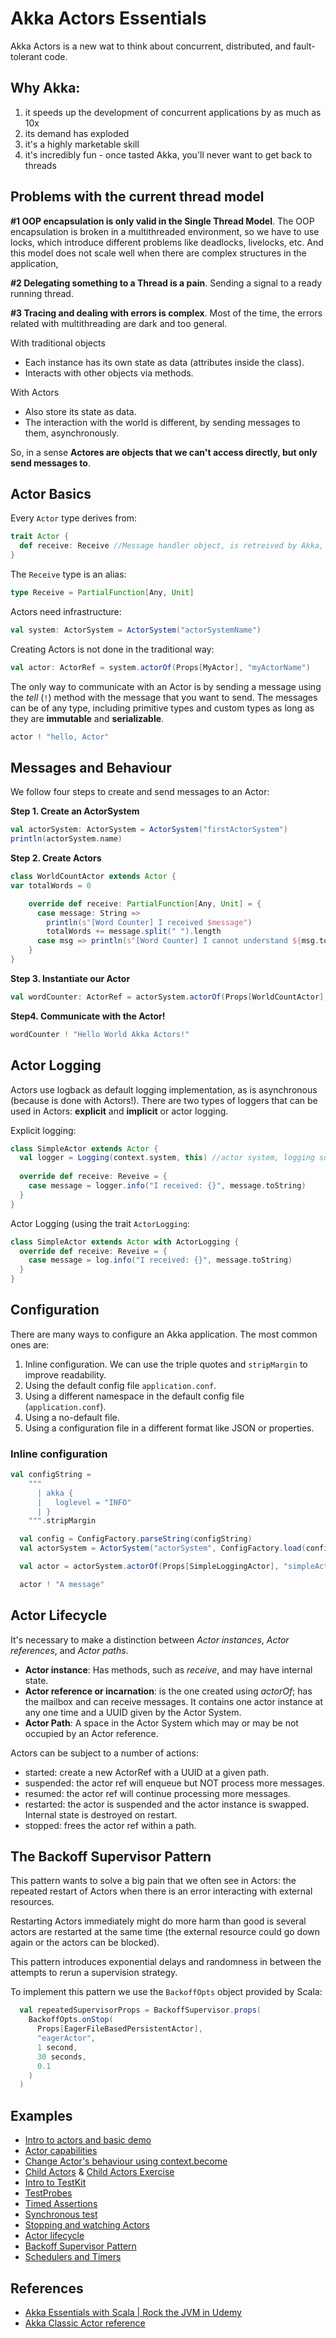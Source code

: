 # Akka Actors Essentials

Akka Actors is a new wat to think about concurrent, distributed, and fault-tolerant code.

## Why Akka:

1. it speeds up the development of concurrent applications by as much as 10x
2. its demand has exploded
3. it's a highly marketable skill
4. it's incredibly fun - once tasted Akka, you'll never want to get back to threads

## Problems with the current thread model
**#1 OOP encapsulation is only valid in the Single Thread Model**. The OOP encapsulation is broken in a multithreaded environment, 
so we have to use locks, which introduce different problems like deadlocks, livelocks, etc. 
And this model does not scale well when there are complex structures in the application, 


**#2 Delegating something to a Thread is a pain**. Sending a signal to a ready running thread.

**#3 Tracing and dealing with errors is complex**. Most of the time, the errors related with multithreading are dark and too general.


With traditional objects
- Each instance has its own state as data (attributes inside the class).
- Interacts with other objects via methods.

With Actors
- Also store its state as data.
- The interaction with the world is different, by sending messages to them, asynchronously.

So, in a sense **Actores are objects that we can't access directly, but only send messages to**.

## Actor Basics
Every `Actor` type derives from:

```scala
trait Actor {
  def receive: Receive //Message handler object, is retreived by Akka, and is invoked when the actor processes a message
}
```

The `Receive` type is an alias:
```scala
type Receive = PartialFunction[Any, Unit]
```
Actors need infrastructure:
```scala
val system: ActorSystem = ActorSystem("actorSystemName")
```

Creating Actors is not done in the traditional way:
```scala
val actor: ActorRef = system.actorOf(Props[MyActor], "myActorName")
```

The only way to communicate with an Actor is by sending a message using the *tell* (`!`) method with the message that you want to send.
The messages can be of any type, including primitive types and custom types as long as they are **immutable** and **serializable**.
```scala
actor ! "hello, Actor"
```

## Messages and Behaviour
We follow four steps to create and send messages to an Actor:

**Step 1. Create an ActorSystem**

```scala
val actorSystem: ActorSystem = ActorSystem("firstActorSystem")
println(actorSystem.name)
```

**Step 2. Create Actors**
```scala
class WorldCountActor extends Actor {
var totalWords = 0

    override def receive: PartialFunction[Any, Unit] = {
      case message: String =>
        println(s"[Word Counter] I received $message")
        totalWords += message.split(" ").length
      case msg => println(s"[Word Counter] I cannot understand ${msg.toString}")
    }
}
```

**Step 3. Instantiate our Actor**
```scala
val wordCounter: ActorRef = actorSystem.actorOf(Props[WorldCountActor], "wordCounter")
```

**Step4. Communicate with the Actor!**
```scala
wordCounter ! "Hello World Akka Actors!"
```

## Actor Logging

Actors use logback as default logging implementation, as is asynchronous (because is done with Actors!). There are two types of loggers that can be used in Actors: **explicit** and **implicit** or actor logging.

Explicit logging: 
```scala
class SimpleActor extends Actor {
  val logger = Logging(context.system, this) //actor system, logging source
  
  override def receive: Reveive = {
    case message = logger.info("I received: {}", message.toString)
  }
}
```

Actor Logging (using the trait `ActorLogging`:

```scala
class SimpleActor extends Actor with ActorLogging {
  override def receive: Reveive = {
    case message = log.info("I received: {}", message.toString)
  }
}
```

## Configuration

There are many ways to configure an Akka application. The most common ones are: 
1. Inline configuration. We can use the triple quotes and `stripMargin` to improve readability.
2. Using the default config file `application.conf`.
3. Using a different namespace in the default config file (`application.conf`). 
4. Using a no-default file.
5. Using a configuration file in a different format like JSON or properties.

### Inline configuration

```scala
val configString =
    """
      | akka {
      |   loglevel = "INFO"
      | }
    """.stripMargin

  val config = ConfigFactory.parseString(configString)
  val actorSystem = ActorSystem("actorSystem", ConfigFactory.load(config))

  val actor = actorSystem.actorOf(Props[SimpleLoggingActor], "simpleActor")

  actor ! "A message"
```

## Actor Lifecycle

It's necessary to make a distinction between *Actor instances*, *Actor references*, and *Actor paths*. 

- **Actor instance**: Has methods, such as *receive*, and may have internal state.
- **Actor reference or incarnation**: is the one created using *actorOf*; has the mailbox and can receive messages. It contains one actor instance at any one time and a UUID given by the Actor System.
- **Actor Path**: A space in the Actor System which may or may be not occupied by an Actor reference.

Actors can be subject to a number of actions:
- started: create a new ActorRef with a UUID at a given path.
- suspended: the actor ref will enqueue but NOT process more messages.
- resumed: the actor ref will continue processing more messages.
- restarted: the actor is suspended and the actor instance is swapped. Internal state is destroyed on restart. 
- stopped: frees the actor ref within a path.

## The Backoff Supervisor Pattern
This pattern wants to solve a big pain that we often see in Actors: the repeated restart of Actors when there is an error interacting with external resources.

Restarting Actors immediately might do more harm than good is several actors are restarted at the same time (the external resource could go down again or the actors can be blocked).

This pattern introduces exponential delays and randomness in between the attempts to rerun a supervision strategy.

To implement this pattern we use the `BackoffOpts` object provided by Scala:

```scala
  val repeatedSupervisorProps = BackoffSupervisor.props(
    BackoffOpts.onStop(
      Props[EagerFileBasedPersistentActor],
      "eagerActor",
      1 second,
      30 seconds,
      0.1
    )
  )
```

## Examples
- [Intro to actors and basic demo](./src/main/scala/actors/ActorsIntro.scala)
- [Actor capabilities](./src/main/scala/actors/ActorCapabilities.scala)
- [Change Actor's behaviour using context.become](./src/main/scala/actors/ChangingActorBehaviour.scala)
- [Child Actors](./src/main/scala/actors/ChildActors.scala) & [Child Actors Exercise](./src/main/scala/actors/ChildActorsExercise.scala)
- [Intro to TestKit](./src/test/scala/BasicSpec.scala)
- [TestProbes](./src/test/scala/TestProbeSpec.scala)
- [Timed Assertions](./src/test/scala/TimedAssertionSpec.scala)
- [Synchronous test](./src/test/scala/SynchronousTestingSpec.scala)
- [Stopping and watching Actors](./src/main/scala/actors/StartingStoppingActors.scala)
- [Actor lifecycle](./src/main/scala/actors/ActorLifecycle.scala)
- [Backoff Supervisor Pattern](./src/main/scala/actors/BackoffSupervisorPattern.scala)
- [Schedulers and Timers](./src/main/scala/infra/TimersSchedulers.scala)

## References
- [Akka Essentials with Scala | Rock the JVM in Udemy](https://www.udemy.com/course/akka-essentials/learn/lecture/12418624#overview)
- [Akka Classic Actor reference](https://doc.akka.io/docs/akka/current/index-actors.html)